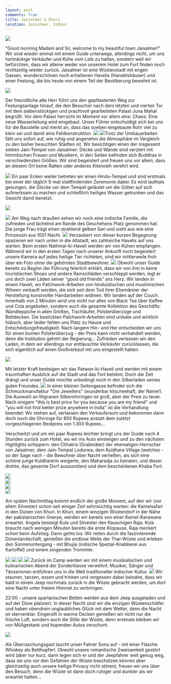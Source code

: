 ```yaml
---
layout: post
comments: True
title: Jaisalmer & Khuri
location: Jaisalmer, Indien
---
```

<p>
<a href='http://whataboutas.data.s3.amazonaws.com/images/2015-04-12-jaisalmer-khuri/DSC_1024.JPG' data-lightbox='Post' title='Goldener Raum im Junagarh Fort'
><img class='img-wide' src='http://whataboutas.data.s3.amazonaws.com/images/2015-04-12-jaisalmer-khuri/previews/DSC_1024.jpg' /></a>
</p>
<p>
"Good monring Madam and Sir, welcome to my beautiful town Jaisalmer!" Wir sind wieder einmal mit einem Guide unterwegs, allerdings nicht, um uns hartnäckige Verkäufer und Kühe vom Leib zu halten, sondern weil wir befürchten, dass wir alleine weder von unserem Hotel zum Fort finden noch rechtzeitig wieder zurück. Jaisalmer ist eine Wüstenstadt mit engen Gassen, wunderschönen noch erhaltenen Havelis (Handelshäuser) und einer Festung, die bis heute von einem Teil der Bevölkerung bewohnt ist.
</p>
<!--more-->
<p>
<a href='http://whataboutas.data.s3.amazonaws.com/images/2015-04-12-jaisalmer-khuri/DSC_0977.JPG' data-lightbox='Post' title='Goldener Raum im Junagarh Fort'
><img class='img-wide' src='http://whataboutas.data.s3.amazonaws.com/images/2015-04-12-jaisalmer-khuri/DSC_0977.JPG' /></a>
</p>
<p>
Der freundliche alte Herr führt uns den gepflasterten Weg zur Festungsanlage hinauf, die den Besucher nach dem letzten und vierten Tor mit dem siebenstöckigen und prachtvoll gearbeiteten Palast Juna Mahal begrüßt. Vor dem Palast herrscht im Moment vor allem eins: Chaos. Eine neue Wasserleitung wird eingebaut. Unser Führer entschuldigt sich bei uns für die Baustelle und merkt an, dass das soeben eingebaute Rohr viel zu klein sei und damit eine Fehlkonstruktion.
<a href='http://whataboutas.data.s3.amazonaws.com/images/2015-04-12-jaisalmer-khuri/DSC_0995.JPG' class='imageslink' data-lightbox='Post' title='Im Fort'
><img class='links' src='http://whataboutas.data.s3.amazonaws.com/images/2015-04-12-jaisalmer-khuri/thumbs/DSC_0995.JPG' /></a>
<a href='http://whataboutas.data.s3.amazonaws.com/images/2015-04-12-jaisalmer-khuri/DSC_0999.JPG' class='imageslink' data-lightbox='Post' title='Im Fort'
><img class='rechts' src='http://whataboutas.data.s3.amazonaws.com/images/2015-04-12-jaisalmer-khuri/thumbs/DSC_0999.JPG' /></a>Trotz der Umbauarbeiten fällt uns sofort auf, wie ruhig und angenehm die Atmosphäre im Vergleich zu den bisher besuchten Städten ist. 
Wir besichtigen einen der insgesamt sieben Jain-Tempel von Jaisalmer: Decke und Wände sind verziert mit himmlischen Frauen und Musikern, in den Seiten befinden sich Buddhas in verschiedensten Größen. Wir sind begeistert und freuen uns vor allem, dass an diesem Ort keine Ratten oder anderes Kleinvieh verehrt wird.
</p>
<p>
<a href='http://whataboutas.data.s3.amazonaws.com/images/2015-04-12-jaisalmer-khuri/DSC_1031.JPG' data-lightbox='Post' title='Goldener Raum im Junagarh Fort'
><img class='img-wide' src='http://whataboutas.data.s3.amazonaws.com/images/2015-04-12-jaisalmer-khuri/DSC_1031.JPG' /></a>
Ein paar Ecken weiter betreten wir einen Hindu-Tempel und sind erstmals bei einer der täglich 5-mal stattfindenden Zeremonie dabei: Es wird lauthals gesungen, die Glocke vor dem Tempel geläutet um die Götter auf sich aufmerksam zu machen und schließlich heiliges Wasser getrunken und das Gesicht damit benetzt.
</p>
<p>
<a href='http://whataboutas.data.s3.amazonaws.com/images/2015-04-12-jaisalmer-khuri/DSC_1044.JPG' data-lightbox='Post' title='Goldener Raum im Junagarh Fort'
><img class='img-wide' src='http://whataboutas.data.s3.amazonaws.com/images/2015-04-12-jaisalmer-khuri/DSC_1044.JPG' /></a>
</p>
<p>
<a href='http://whataboutas.data.s3.amazonaws.com/images/2015-04-12-jaisalmer-khuri/DSC_1067.JPG' class='imageslink' data-lightbox='Post' title='Im Fort'
><img class='rechts' src='http://whataboutas.data.s3.amazonaws.com/images/2015-04-12-jaisalmer-khuri/thumbs/DSC_1067.JPG' /></a>
Am Weg nach draußen sehen wir noch eine indische Familie, die zufrieden und lächelnd am Rande des Geschehens Platz genommen hat. Die junge Frau trägt einen strahlend gelben Sari und sieht aus wie eine Prinzessin aus 1001 Nacht.
<a href='http://whataboutas.data.s3.amazonaws.com/images/2015-04-12-jaisalmer-khuri/DSC_1040.JPG' class='imageslink' data-lightbox='Post' title='Im Fort'
><img class='links' src='http://whataboutas.data.s3.amazonaws.com/images/2015-04-12-jaisalmer-khuri/thumbs/DSC_1040.JPG' /></a>
Verzaubert von dieser kurzen Begegnung spazieren wir nach unten in die Altstadt, wo zahlreiche Havelis auf uns warten. Beim ersten Nathmal-ki-Haveli werden wir von Kühen empfangen. Während wir in den ersten Tagen nach unserer Ankunft noch begeistert unsere Kamera auf jedes heilige Tier richteten, sind wir mittlerweile froh über ein Foto ohne die gehörnten Stadtbewohner.
<a href='http://whataboutas.data.s3.amazonaws.com/images/2015-04-12-jaisalmer-khuri/DSC_1105.JPG' class='imageslink' data-lightbox='Post' title='Im Fort'
><img class='rechts' src='http://whataboutas.data.s3.amazonaws.com/images/2015-04-12-jaisalmer-khuri/thumbs/DSC_1105.JPG' /></a>
Obwohl unser Guide bereits zu Beginn der Führung feierlich erklärt, dass wir von ihm in keine touristischen Shops und andere Ramschläden verschleppt werden, legt er uns doch zwei Läden seiner "good old friends" ans Herz. Wir landen in einem Haveli, wo Patchwork-Arbeiten von hinduistischen und muslimischen Witwen verkauft werden, die sich seit dem Tod ihrer Ehemänner der Herstellung kunstvoller Handarbeiten widmen. Wir landen auf der Couch. Innerhalb von 2 Minuten wird uns nicht nur alles von Black Tea über Kaffee und Cola angeboten, sondern auch die gesamte Kollektion des Geschäfts: Wandteppiche in allen Größen, Tischläufer, Polsterüberzüge und Bettdecken. Die bestickten Patchwork-Arbeiten sind unikate und wirklich hübsch, aber leider fehlen uns Platz zu Hause und Entscheidungsfreudigkeit. Nach langem Hin- und Her entscheiden wir uns für einen bunten Polsterüberzug - der Preis kann nicht verhandelt werden, denn die Institution gehört der Regierung... Zufrieden verlassen wir den Laden, in dem wir allerdings nur enttäuschte Verkäufer zurücklassen, die sich eigentlich auf einen Großverkauf mit uns eingestellt hatten.
</p>
<p>
<a href='http://whataboutas.data.s3.amazonaws.com/images/2015-04-12-jaisalmer-khuri/DSC_1132.JPG' data-lightbox='Post' title='Goldener Raum im Junagarh Fort'
><img class='img-wide' src='http://whataboutas.data.s3.amazonaws.com/images/2015-04-12-jaisalmer-khuri/DSC_1132.JPG' /></a>
</p>
<p>
Mit letzter Kraft besteigen wir das Patwon-ki-Haveli und werden mit einem traumhaften Ausblick auf die Stadt und das Fort belohnt. Doch die Zeit drängt und unser Guide möchte unbedingt noch in den Silberladen seines guten Freundes.
<a href='http://whataboutas.data.s3.amazonaws.com/images/2015-04-12-jaisalmer-khuri/DSC_1121.JPG' class='imageslink' data-lightbox='Post' title='Im Fort'
><img class='rechts' src='http://whataboutas.data.s3.amazonaws.com/images/2015-04-12-jaisalmer-khuri/thumbs/DSC_1121.JPG' /></a>
In einer kleinen Seitengasse befindet sich die Schmuckmanufaktur "Om Jewellers" (wunderbar klischeehaft, der Name!). Die Auswahl an filigranen Silberohrringen ist groß, aber der Preis zu teuer. Nach einigem "this is best price for you because you are my friend" und "you will not find better price anywhere in India" ist die Verhandlung beendet: Wir stehen auf, verlassen den Verkaufsraum und bekommen dann doch noch die Ohrringe für 850 Rupees anstatt dem zuletzt vorgeschlagenen Bestpreis von 1.300 Rupees...
</p>
<p>
Verschwitzt und um ein paar Rupees leichter bringt uns der Guide nach 4 Stunden zurück zum Hotel, wo wir ins Auto einsteigen und zu den nächsten Highlights schippern: den Chhatris (Grabmäler) der ehemaligen Herrscher von Jaisalmer, dem Jain-Tempel Lodurwa, dem Kuldhara Village (welches - so der Sage nach - die Bewohner über Nacht verließen, als sich eine schöne junge Kuldharerin weigerte, den Maharadja zu heiraten, und dieser drohte, das gesamte Dorf auszurotten) und dem bescheidenen Khaba Fort.
</p>
<p>
<div class='image-frame'>
<div class='nailthumb-container square-thumb'><a href='http://whataboutas.data.s3.amazonaws.com/images/2015-04-12-jaisalmer-khuri/DSC_1153.JPG' class='imageslink' data-lightbox='Gallery' title=
><img class='images' src='http://whataboutas.data.s3.amazonaws.com/images/2015-04-12-jaisalmer-khuri/thumbs/DSC_1153.JPG' /></a>
</div>
<div class='nailthumb-container square-thumb'><a href='http://whataboutas.data.s3.amazonaws.com/images/2015-04-12-jaisalmer-khuri/DSC_1203.JPG' class='imageslink' data-lightbox='Gallery' title=
><img class='images' src='http://whataboutas.data.s3.amazonaws.com/images/2015-04-12-jaisalmer-khuri/thumbs/DSC_1203.JPG' /></a>
</div>
<div class='nailthumb-container square-thumb'><a href='http://whataboutas.data.s3.amazonaws.com/images/2015-04-12-jaisalmer-khuri/DSC_1213.JPG' class='imageslink' data-lightbox='Gallery' title=
><img class='images' src='http://whataboutas.data.s3.amazonaws.com/images/2015-04-12-jaisalmer-khuri/thumbs/DSC_1213.JPG' /></a>
</div>
<div class='nailthumb-container square-thumb'><a href='http://whataboutas.data.s3.amazonaws.com/images/2015-04-12-jaisalmer-khuri/DSC_1245.JPG' class='imageslink' data-lightbox='Gallery' title=
><img class='images' src='http://whataboutas.data.s3.amazonaws.com/images/2015-04-12-jaisalmer-khuri/thumbs/DSC_1245.JPG' /></a>
</div>
</div>
</p>
<p>
Am späten Nachmittag kommt endlich der große Moment, auf den wir (vor allem Silvester) schon seit einiger Zeit sehnsüchtig warten: die Kamelsafari in den Dünen von Khuri. In Khuri, einem winzigen Wüstendorf in der Nähe der pakistanischen Grenze, werden wir bereits von einer Kamel-Karawane erwartet. Angela besteigt Kula und Silvester den flauschigen Raja. Kula braucht nach wenigen Minuten bereits die erste Klopause, Raja meckert schon beim Aufstieg.
Dann gehts los: Wir reiten durch die faszinierende Dünenlandschaft, genießen die endlose Weite der Thar-Wüste und erleben den Sonnenuntergang - mit Bhujia (indische Spezial-Knabberei aus Kartoffel) und einem singenden Trommler.
</p>
<p>
<a href='http://whataboutas.data.s3.amazonaws.com/images/2015-04-12-jaisalmer-khuri/DSC_1276.JPG' data-lightbox='Post' title='Goldener Raum im Junagarh Fort'
><img class='img-wide' src='http://whataboutas.data.s3.amazonaws.com/images/2015-04-12-jaisalmer-khuri/DSC_1276.JPG' /></a>
<a href='http://whataboutas.data.s3.amazonaws.com/images/2015-04-12-jaisalmer-khuri/DSC_1339.JPG' data-lightbox='Post' title='Goldener Raum im Junagarh Fort'
><img class='img-wide' src='http://whataboutas.data.s3.amazonaws.com/images/2015-04-12-jaisalmer-khuri/DSC_1339.JPG' /></a>
<a href='http://whataboutas.data.s3.amazonaws.com/images/2015-04-12-jaisalmer-khuri/DSC_1311.JPG' data-lightbox='Post' title='Goldener Raum im Junagarh Fort'
><img class='img-wide' src='http://whataboutas.data.s3.amazonaws.com/images/2015-04-12-jaisalmer-khuri/DSC_1311.JPG' /></a>
<a href='http://whataboutas.data.s3.amazonaws.com/images/2015-04-12-jaisalmer-khuri/DSC_1369.JPG' data-lightbox='Post' title='Goldener Raum im Junagarh Fort'
><img class='img-wide' src='http://whataboutas.data.s3.amazonaws.com/images/2015-04-12-jaisalmer-khuri/DSC_1369.JPG' /></a>
Zurück im Camp werden wir mit einem musikalischen und kulinarischen Abend der Sonderklasse verwöhnt: Musiker, Sänger und Tänzerinnen entführen uns in die Welt traditioneller indischer Kultur.
<a href='http://whataboutas.data.s3.amazonaws.com/images/2015-04-12-jaisalmer-khuri/DSC_1402.JPG' data-lightbox='Post' title='Goldener Raum im Junagarh Fort'
><img class='img-wide' src='http://whataboutas.data.s3.amazonaws.com/images/2015-04-12-jaisalmer-khuri/DSC_1402.JPG' /></a>
Wir staunen, tanzen, essen und trinken und vergessen dabei beinahe, dass wir bald in einem Jeep nochmals zurück in die Wüste gebracht werden, um dort eine Nacht unter freiem Himmel zu verbringen.
</p>
<p>
22:00 - unsere spartanischen Betten werden aus dem Jeep ausgeladen und auf der Düne platziert. In dieser Nacht sind wir die einzigen Wüstenschläfer und haben obendrein unglaubliches Glück mit dem Wetter, denn die Nacht ist sternenklar. Eingerollt in warme Decken genießen wir nicht nur die frische Luft, sondern auch die Stille der Wüste, denn erstmals bleiben wir von Müllgestank und hupenden Autos verschont.
</p>
<p>
<a href='http://whataboutas.data.s3.amazonaws.com/images/2015-04-12-jaisalmer-khuri/DSC_1414.JPG' data-lightbox='Post' title='Goldener Raum im Junagarh Fort'
><img class='img-wide' src='http://whataboutas.data.s3.amazonaws.com/images/2015-04-12-jaisalmer-khuri/DSC_1414.JPG' /></a>
</p>
<p>
Als Überraschungsgast taucht unser Fahrer Sonu auf - mit einer Flasche Whiskey als Betthupferl. Obwohl unsere romantische Zweisamkeit gestört wird (aber nur kurz, dann legen sich er und der Jeepfahrer weit genug weg, dass sie uns vor den Gefahren der Wüste bsechützen können aber gleichzeitig auch unsere heilige Privacy nicht stören), freuen wir uns über den Besuch, denn die Wüste ist dann doch ruhiger und dunkler als wir erwartet hatten...
